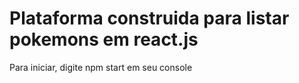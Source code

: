 # Plataforma construida para listar pokemons em react.js

Para iniciar, digite npm start em seu console



